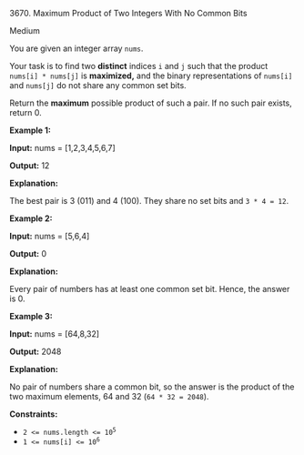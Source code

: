 3670\. Maximum Product of Two Integers With No Common Bits

Medium

You are given an integer array `nums`.

Your task is to find two **distinct** indices `i` and `j` such that the product `nums[i] * nums[j]` is **maximized,** and the binary representations of `nums[i]` and `nums[j]` do not share any common set bits.

Return the **maximum** possible product of such a pair. If no such pair exists, return 0.

**Example 1:**

**Input:** nums = [1,2,3,4,5,6,7]

**Output:** 12

**Explanation:**

The best pair is 3 (011) and 4 (100). They share no set bits and `3 * 4 = 12`.

**Example 2:**

**Input:** nums = [5,6,4]

**Output:** 0

**Explanation:**

Every pair of numbers has at least one common set bit. Hence, the answer is 0.

**Example 3:**

**Input:** nums = [64,8,32]

**Output:** 2048

**Explanation:**

No pair of numbers share a common bit, so the answer is the product of the two maximum elements, 64 and 32 (`64 * 32 = 2048`).

**Constraints:**

*   <code>2 <= nums.length <= 10<sup>5</sup></code>
*   <code>1 <= nums[i] <= 10<sup>6</sup></code>
